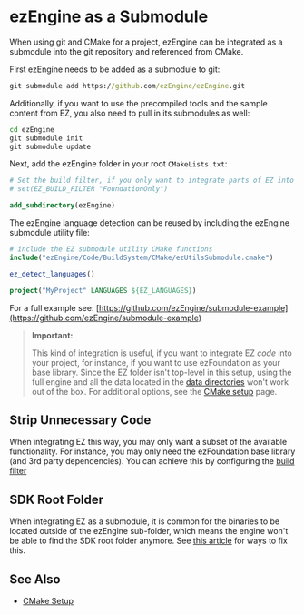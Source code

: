 # ezEngine as a Submodule

When using git and CMake for a project, ezEngine can be integrated as a submodule into the git repository and referenced from CMake.

First ezEngine needs to be added as a submodule to git:

```cmd
git submodule add https://github.com/ezEngine/ezEngine.git
```

Additionally, if you want to use the precompiled tools and the sample content from EZ, you also need to pull in its submodules as well:

```cmd
cd ezEngine
git submodule init
git submodule update
```

Next, add the ezEngine folder in your root `CMakeLists.txt`:

```cmake
# Set the build filter, if you only want to integrate parts of EZ into your build.
# set(EZ_BUILD_FILTER "FoundationOnly")

add_subdirectory(ezEngine)
```

The ezEngine language detection can be reused by including the ezEngine submodule utility file:

```cmake
# include the EZ submodule utility CMake functions
include("ezEngine/Code/BuildSystem/CMake/ezUtilsSubmodule.cmake")

ez_detect_languages()

project("MyProject" LANGUAGES ${EZ_LANGUAGES})
```

For a full example see: [https://github.com/ezEngine/submodule-example](https://github.com/ezEngine/submodule-example)

> **Important:**
>
> This kind of integration is useful, if you want to integrate EZ *code* into your project, for instance, if you want to use ezFoundation as your base library. Since the EZ folder isn't top-level in this setup, using the full engine and all the data located in the [data directories](../projects/data-directories.md) won't work out of the box. For additional options, see the [CMake setup](cmake-config.md) page.

## Strip Unnecessary Code

When integrating EZ this way, you may only want a subset of the available functionality. For instance, you may only need the ezFoundation base library (and 3rd party dependencies). You can achieve this by configuring the [build filter](cmake-config.md#build-filter)

## SDK Root Folder

When integrating EZ as a submodule, it is common for the binaries to be located outside of the ezEngine sub-folder, which means the engine won't be able to find the SDK root folder anymore. See [this article](sdk-root.md) for ways to fix this.

## See Also

* [CMake Setup](cmake-config.md)
